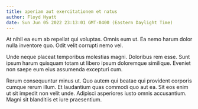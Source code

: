 ```yaml
---
title: aperiam aut exercitationem et natus
author: Floyd Hyatt
date: Sun Jun 05 2022 23:13:01 GMT-0400 (Eastern Daylight Time)
---
```

At nihil ea eum ab repellat qui voluptas. Omnis eum ut. Ea nemo harum dolor nulla inventore quo. Odit velit corrupti nemo vel.

 Unde neque placeat temporibus molestias magni. Doloribus rem esse. Sunt ipsum harum quisquam totam ut libero ipsum doloremque similique. Eveniet non saepe eum eius assumenda excepturi cum.

 Rerum consequuntur minus ut. Quo autem qui beatae qui provident corporis cumque rerum illum. Et laudantium quas commodi quo aut ea. Sit eos enim ut sit impedit non velit unde. Adipisci asperiores iusto omnis accusantium. Magni sit blanditiis et iure praesentium.